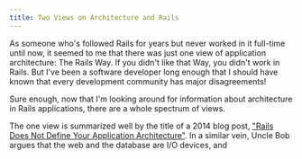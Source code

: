 ```yaml
---
title: Two Views on Architecture and Rails
---
```


As someone who's followed Rails for years but never worked in it full-time until now, it seemed to me that there was just one view of application architecture: The Rails Way. If you didn't like that Way, you didn't work in Rails. But I've been a software developer long enough that I should have known that every development community has major disagreements!

Sure enough, now that I'm looking around for information about architecture in Rails applications, there are a whole spectrum of views.

The one view is summarized well by the title of a 2014 blog post, ["Rails Does Not Define Your Application Architecture"](http://naildrivin5.com/blog/2014/05/27/rails-does-not-define-your-application-architecture.html). In a similar vein, Uncle Bob argues that the web and the database are I/O devices, and 
